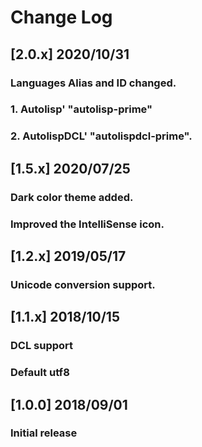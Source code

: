 # Change Log

## [2.0.x] 2020/10/31
### Languages Alias and ID changed.
### 1. Autolisp' "autolisp-prime"
### 2. AutolispDCL' "autolispdcl-prime".

## [1.5.x] 2020/07/25
### Dark color theme added. 
### Improved the IntelliSense icon.

## [1.2.x] 2019/05/17
### Unicode conversion support. 

## [1.1.x] 2018/10/15
### DCL support
### Default utf8

## [1.0.0] 2018/09/01
### Initial release  
